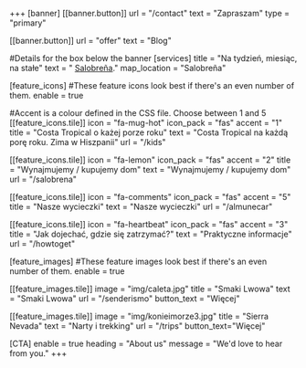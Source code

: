 +++
[banner]
  [[banner.button]]
      url = "/contact"
      text = "Zapraszam"
      type = "primary"

  [[banner.button]]
      url = "offer"
      text = "Blog"

#Details for the box below the banner
[services]
  title = "Na tydzień, miesiąc, na stałe"
  text = " [Salobreña](https://www.openstreetmap.org/#map=19/36.74644/-3.58682)."
  map_location = "Salobreña"

[feature_icons]
  #These feature icons look best if there's an even number of them.
  enable = true

  #Accent is a colour defined in the CSS file. Choose between 1 and 5
  [[feature_icons.tile]]
    icon = "fa-mug-hot"
    icon_pack = "fas"
    accent = "1"
    title = "Costa Tropical o każej porze roku"
    text = "Costa Tropical na każdą porę roku. Zima w Hiszpanii"
    url = "/kids"

  [[feature_icons.tile]]
    icon = "fa-lemon"
    icon_pack = "fas"
    accent = "2"
    title = "Wynajmujemy / kupujemy dom"
    text = "Wynajmujemy / kupujemy dom"
    url = "/salobrena"

  [[feature_icons.tile]]
    icon = "fa-comments"
    icon_pack = "fas"
    accent = "5"
    title = "Nasze wycieczki"
    text = "Nasze wycieczki"
    url = "/almunecar"

  [[feature_icons.tile]]
    icon = "fa-heartbeat"
    icon_pack = "fas"
    accent = "3"
    title = "Jak dojechać, gdzie się zatrzymać?"
    text = "Praktyczne informacje"
    url = "/howtoget"

[feature_images]
#These feature images look best if there's an even number of them.
  enable = true

  [[feature_images.tile]]
    image = "img/caleta.jpg"
    title = "Smaki Lwowa"
    text = "Smaki Lwowa"
    url = "/senderismo"
    button_text = "Więcej"

  [[feature_images.tile]]
    image = "img/konieimorze3.jpg"
    title = "Sierra Nevada"
    text = "Narty i trekking"
    url = "/trips"
    button_text="Więcej"

[CTA]
  enable = true
  heading = "About us"
  message = "We'd love to hear from you."
+++
